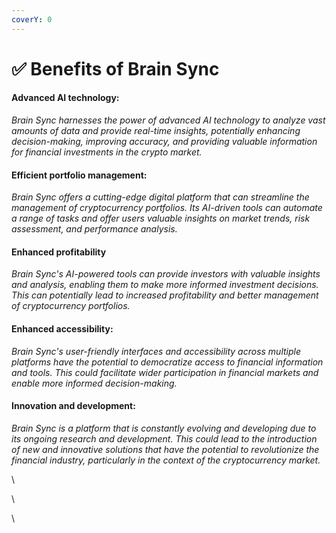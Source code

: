 ```yaml
---
coverY: 0
---
```


# ✅ Benefits of Brain Sync

#### Advanced AI technology:

_Brain Sync harnesses the power of advanced AI technology to analyze vast amounts of data and provide real-time insights, potentially enhancing decision-making, improving accuracy, and providing valuable information for financial investments in the crypto market._

#### Efficient portfolio management:&#x20;

_Brain Sync offers a cutting-edge digital platform that can streamline the management of cryptocurrency portfolios. Its AI-driven tools can automate a range of tasks and offer users valuable insights on market trends, risk assessment, and performance analysis._

#### Enhanced profitability

_Brain Sync's AI-powered tools can provide investors with valuable insights and analysis, enabling them to make more informed investment decisions. This can potentially lead to increased profitability and better management of cryptocurrency portfolios._

#### Enhanced accessibility:&#x20;

_Brain Sync's user-friendly interfaces and accessibility across multiple platforms have the potential to democratize access to financial information and tools. This could facilitate wider participation in financial markets and enable more informed decision-making._

#### Innovation and development:&#x20;

_Brain Sync is a platform that is constantly evolving and developing due to its ongoing research and development. This could lead to the introduction of new and innovative solutions that have the potential to revolutionize the financial industry, particularly in the context of the cryptocurrency market._

\


\


\
